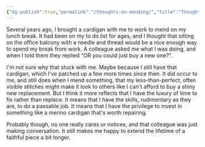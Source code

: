 ```yaml
---
{"dg-publish":true,"permalink":"/thoughts-on-mending/","title":"Thoughts on mending","tags":["sustainability"],"noteIcon":"","created":"2023-02-19"}
---
```



Several years ago, I brought a cardigan with me to work to mend on my lunch break. It had been on my to do list for ages, and I thought that sitting on the office balcony with a needle and thread would be a nice enough way to spend my break from work. A colleague asked me what I was doing, and when I told them they replied "OR you could just buy a new one?".

I'm not sure why that stuck with me. Maybe because I still have that cardigan, which I've patched up a few more times since then. It did occur to me, and still does when I mend something, that my less-than-perfect, often visible stitches might make it look to others like I can't afford to buy a shiny new replacement. But I think it more reflects that I have the luxury of time to fix rather than replace. It means that I have the skills, rudimentary as they are, to do a passable job. It means that I have the privilege to invest in something like a merino cardigan that's worth repairing.

Probably though, no one really cares or notices, and that colleague was just making conversation. It still makes me happy to extend the lifetime of a faithful piece a bit longer.